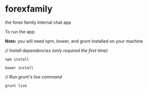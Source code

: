 # forexfamily
the forex family internal chat app

To run the app:

  **Note:** you will need npm, bower, and grunt installed on your machine

  *// Install dependencies (only required the first time)*
  ```
  npm install
  ```
  ```
  bower install
  ```
  
  *// Run grunt's live command*
  ```
  grunt live
  ```
